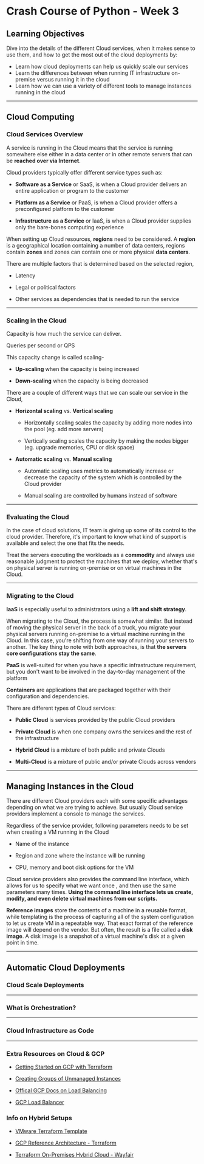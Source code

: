 # Crash Course of Python - Week 3

## Learning Objectives

Dive into the details of the different Cloud services, when it makes sense to use them, and how to get the most out
of the cloud deployments by:

* Learn how cloud deployments can help us quickly scale our services
* Learn the differences between when running IT infrastructure on-premise versus running it in the cloud
* Learn how we can use a variety of different tools to manage instances running in the cloud

---

## Cloud Computing



### Cloud Services Overview

A service is running in the Cloud means that the service is running somewhere else either in a data center or in
other remote servers that can be __reached over via Internet__.

Cloud providers typically offer different service types such as:

* **Software as a Service** or SaaS, is when a Cloud provider delivers an entire application or program to the customer

* **Platform as a Service** or PaaS, is when a Cloud provider offers a preconfigured platform to the customer

* **Infrastructure as a Service** or IaaS, is when a Cloud provider supplies only the bare-bones computing experience

When setting up Cloud resources, **regions** need to be considered. A **region** is a geographical location
containing a number of data centers, regions contain **zones** and zones can contain one or more physical **data
centers**.

There are multiple factors that is determined based on the selected region,

* Latency

* Legal or political factors

* Other services as dependencies that is needed to run the service

---

### Scaling in the Cloud

Capacity is how much the service can deliver.

Queries per second or QPS

This capacity change is called scaling-

* **Up-scaling** when the capacity is being increased

* **Down-scaling** when the capacity is being decreased

There are a couple of different ways that we can scale our service in the Cloud,

* **Horizontal scaling** vs. **Vertical scaling**

  * Horizontally scaling scales the capacity by adding more nodes into the pool (eg. add more servers)
  
  * Vertically scaling scales the capacity by making the nodes bigger (eg. upgrade memories, CPU or disk space)

* **Automatic scaling** vs. **Manual scaling**

  * Automatic scaling uses metrics to automatically increase or decrease the capacity of the system which is
   controlled by the Cloud provider
  
  * Manual scaling are controlled by humans instead of software

---

### Evaluating the Cloud

In the case of cloud solutions, IT team is giving up some of its control to the cloud provider. Therefore, it's
important to know what kind of support is available and select the one that fits the needs.

Treat the servers executing the workloads as a **commodity** and always use reasonable judgment to protect the
machines that we deploy, whether that's on physical server is running on-premise or on virtual machines in the Cloud.

---

### Migrating to the Cloud

**IaaS** is especially useful to administrators using a **lift and shift strategy**.

When migrating to the Cloud, the process is somewhat similar. But instead of moving the physical server in the back
of a truck, you migrate your physical servers running on-premise to a virtual machine running in the Cloud. In this
case, you're shifting from one way of running your servers to another. The key thing to note with both approaches, is
that **the servers core configurations stay the same**.

**PaaS** is well-suited for when you have a specific infrastructure requirement, but you don't want to be involved in
the day-to-day management of the platform

**Containers** are applications that are packaged together with their configuration and dependencies.

There are different types of Cloud services:

* **Public Cloud** is services provided by the public Cloud providers

* **Private Cloud** is when one company owns the services and the rest of the infrastructure

* **Hybrid Cloud** is a mixture of both public and private Clouds

* **Multi-Cloud** is a mixture of public and/or private Clouds across vendors

---

## Managing Instances in the Cloud

There are different Cloud providers each with some specific advantages depending on what we are trying to achieve.
But usually Cloud service providers implement a console to manage the services.

Regardless of the service provider, following parameters needs to be set when creating a VM running in the Cloud

  * Name of the instance

  * Region and zone where the instance will be running

  * CPU, memory and boot disk options for the VM

Cloud service providers also provides the command line interface, which allows for us to specify what we want once
, and then use the same parameters many times. __Using the command line interface lets us create, modify, and even
delete virtual machines from our scripts.__

**Reference images** store the contents of a machine in a reusable format, while templating is the process of
capturing all of the system configuration to let us create VM in a repeatable way. That exact format of the reference
image will depend on the vendor. But often, the result is a file called a **disk image**. A disk image is a snapshot
of a virtual machine's disk at a given point in time.

---

## Automatic Cloud Deployments


### Cloud Scale Deployments

---

### What is Orchestration?

---

### Cloud Infrastructure as Code

---

### Extra Resources on Cloud & GCP

* [Getting Started on GCP with Terraform](https://cloud.google.com/community/tutorials/getting-started-on-gcp-with-terraform)

* [Creating Groups of Unmanaged Instances](https://cloud.google.com/compute/docs/instance-groups/creating-groups-of-unmanaged-instances)

* [Offical GCP Docs on Load Balancing](https://cloud.google.com/load-balancing/docs/https/)

* [GCP Load Balancer](https://geekflare.com/gcp-load-balancer/)

### Info on Hybrid Setups

* [VMware Terraform Template](https://blog.inkubate.io/create-a-centos-7-terraform-template-for-vmware-vsphere/)

* [GCP Reference Architecture - Terraform](https://www.terraform.io/docs/enterprise/before-installing/reference-architecture/gcp.html)

* [Terraform On-Premises Hybrid Cloud - Wayfair](https://www.hashicorp.com/resources/terraform-on-premises-hybri-cloud-wayfair)
